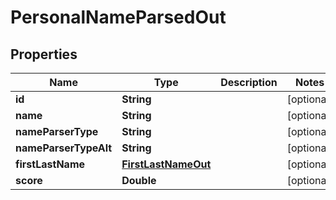 
# PersonalNameParsedOut

## Properties
Name | Type | Description | Notes
------------ | ------------- | ------------- | -------------
**id** | **String** |  |  [optional]
**name** | **String** |  |  [optional]
**nameParserType** | **String** |  |  [optional]
**nameParserTypeAlt** | **String** |  |  [optional]
**firstLastName** | [**FirstLastNameOut**](FirstLastNameOut.md) |  |  [optional]
**score** | **Double** |  |  [optional]



